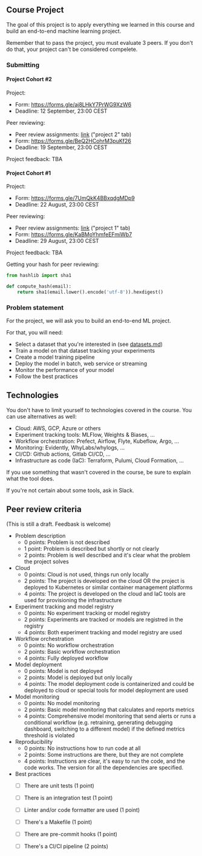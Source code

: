 ## Course Project

The goal of this project is to apply everything we learned
in this course and build an end-to-end machine learning project.

Remember that to pass the project, you must evaluate 3 peers. If you don't do that, your project can't be considered compelete.  


### Submitting 


#### Project Cohort #2

Project:

* Form: https://forms.gle/aj8LHkY7PrWG9XzW6
* Deadline: 12 September, 23:00 CEST

Peer reviewing:

* Peer review assignments: [link](https://docs.google.com/spreadsheets/d/e/2PACX-1vQYTps829bmaN-aaJPiBUc3UwtN3e_llI44DKv-rQDsmVRMS1No7XWQqOyNI4ZbFbIvN351Q-G6edCP/pubhtml) ("project 2" tab)
* Form: https://forms.gle/BeQ2HCohrM3puKf26
* Deadline: 19 September, 23:00 CEST

Project feedback: TBA


#### Project Cohort #1

Project:

* Form: https://forms.gle/7UmQkK4BBxqdgMDp9
* Deadline: 22 August, 23:00 CEST

Peer reviewing:

* Peer review assignments: [link](https://docs.google.com/spreadsheets/d/e/2PACX-1vQYTps829bmaN-aaJPiBUc3UwtN3e_llI44DKv-rQDsmVRMS1No7XWQqOyNI4ZbFbIvN351Q-G6edCP/pubhtml) ("project 1" tab)
* Form: https://forms.gle/KaBMoYhmfeEFmiWb7
* Deadline: 29 August, 23:00 CEST

Project feedback: TBA


Getting your hash for peer reviewing:

```python
from hashlib import sha1

def compute_hash(email):
    return sha1(email.lower().encode('utf-8')).hexdigest()
```



### Problem statement

For the project, we will ask you to build an end-to-end ML project. 

For that, you will need:

* Select a dataset that you're interested in (see [datasets.md](https://github.com/DataTalksClub/data-engineering-zoomcamp/blob/main/week_7_project/datasets.md))
* Train a model on that dataset tracking your experiments
* Create a model training pipeline
* Deploy the model in batch, web service or streaming
* Monitor the performance of your model
* Follow the best practices 


## Technologies 

You don't have to limit yourself to technologies covered in the course. You can use alternatives as well:

* Cloud: AWS, GCP, Azure or others
* Experiment tracking tools: MLFlow, Weights & Biases, ... 
* Workflow orchestration: Prefect, Airflow, Flyte, Kubeflow, Argo, ...
* Monitoring: Evidently, WhyLabs/whylogs, ...
* CI/CD: Github actions, Gitlab CI/CD, ...
* Infrastructure as code (IaC): Terraform, Pulumi, Cloud Formation, ...

If you use something that wasn't covered in the course, 
be sure to explain what the tool does.

If you're not certain about some tools, ask in Slack.


## Peer review criteria

(This is still a draft. Feedbask is welcome)

* Problem description
    * 0 points: Problem is not described
    * 1 point: Problem is described but shortly or not clearly 
    * 2 points: Problem is well described and it's clear what the problem the project solves
* Cloud
    * 0 points: Cloud is not used, things run only locally
    * 2 points: The project is developed on the cloud OR the project is deployed to Kubernetes or similar container management platforms
    * 4 points: The project is developed on the cloud and IaC tools are used for provisioning the infrastructure
* Experiment tracking and model registry
    * 0 points: No experiment tracking or model registry
    * 2 points: Experiments are tracked or models are registred in the registry
    * 4 points: Both experiment tracking and model registry are used
* Workflow orchestration
    * 0 points: No workflow orchestration
    * 2 points: Basic workflow orchestration
    * 4 points: Fully deployed workflow 
* Model deployment
    * 0 points: Model is not deployed
    * 2 points: Model is deployed but only locally
    * 4 points: The model deployment code is containerized and could be deployed to cloud or special tools for model deployment are used
* Model monitoring
    * 0 points: No model monitoring
    * 2 points: Basic model monitoring that calculates and reports metrics
    * 4 points: Comprehensive model monitoring that send alerts or runs a conditional workflow (e.g. retraining, generating debugging dashboard, switching to a different model) if the defined metrics threshold is violated
* Reproducibility
    * 0 points: No instructions how to run code at all
    * 2 points: Some instructions are there, but they are not complete
    * 4 points: Instructions are clear, it's easy to run the code, and the code works. The version for all the dependencies are specified.
* Best practices
    * [ ] There are unit tests (1 point)
    * [ ] There is an integration test (1 point)
    * [ ] Linter and/or code formatter are used (1 point)
    * [ ] There's a Makefile (1 point)
    * [ ] There are pre-commit hooks (1 point)
    * [ ] There's a CI/CI pipeline (2 points)



